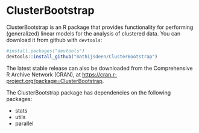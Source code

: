 # ClusterBootstrap

ClusterBootstrap is an R package that provides functionality for performing (generalized) linear models for the analysis of clustered data. You can download it from github with `devtools`:

``` r
#install.packages("devtools")
devtools::install_github("mathijsdeen/ClusterBootstrap")
```

The latest stable release can also be downloaded from the Comprehensive R Archive Network (CRAN), at https://cran.r-project.org/package=ClusterBootstrap.

The ClusterBootstrap package has dependencies on the following packages:
* stats
* utils
* parallel
